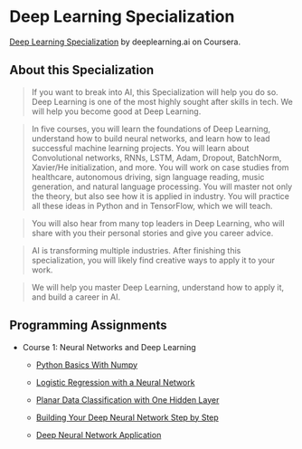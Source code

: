 # Deep Learning Specialization
[Deep Learning Specialization](https://www.coursera.org/specializations/deep-learning) by deeplearning.ai on Coursera.

## About this Specialization

> If you want to break into AI, this Specialization will help you do so. Deep Learning is one of the most highly sought after skills in tech. We will help you become good at Deep Learning.

> In five courses, you will learn the foundations of Deep Learning, understand how to build neural networks, and learn how to lead successful machine learning projects. You will learn about Convolutional networks, RNNs, LSTM, Adam, Dropout, BatchNorm, Xavier/He initialization, and more. You will work on case studies from healthcare, autonomous driving, sign language reading, music generation, and natural language processing. You will master not only the theory, but also see how it is applied in industry. You will practice all these ideas in Python and in TensorFlow, which we will teach.

> You will also hear from many top leaders in Deep Learning, who will share with you their personal stories and give you career advice.

> AI is transforming multiple industries. After finishing this specialization, you will likely find creative ways to apply it to your work.

> We will help you master Deep Learning, understand how to apply it, and build a career in AI.

## Programming Assignments

- Course 1: Neural Networks and Deep Learning

  - [Python Basics With Numpy](https://github.com/LucasBoTang/Coursera_Deep_Learning/blob/master/01Neural_Networks_and_Deep_Learning/00Python_Basics_With_Numpy.ipynb)
  
  - [Logistic Regression with a Neural Network](https://github.com/LucasBoTang/Coursera_Deep_Learning/blob/master/01Neural_Networks_and_Deep_Learning/01Logistic_Regression_with_a_Neural_Network_mindset.ipynb)
  
  - [Planar Data Classification with One Hidden Layer](https://github.com/LucasBoTang/Coursera_Deep_Learning/blob/master/01Neural_Networks_and_Deep_Learning/02Planar_Data_Classification_with_One_Hidden_Layer.ipynb)

  - [Building Your Deep Neural Network Step by Step](https://github.com/LucasBoTang/Coursera_Deep_Learning/blob/master/01Neural_Networks_and_Deep_Learning/03Building_Your_Deep_Neural_Network_Step_by_Step.ipynb)

  - [Deep Neural Network Application](https://github.com/LucasBoTang/Coursera_Deep_Learning/blob/master/01Neural_Networks_and_Deep_Learning/04Deep_Neural_Network_Application.ipynb)
